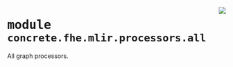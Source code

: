 <!-- markdownlint-disable -->

<a href="../../tempdirectoryforapidocs/.venvtrash/lib/python3.10/site-packages/concrete/fhe/mlir/processors/all.py#L0"><img align="right" style="float:right;" src="https://img.shields.io/badge/-source-cccccc?style=flat-square"></a>

# <kbd>module</kbd> `concrete.fhe.mlir.processors.all`
All graph processors. 



